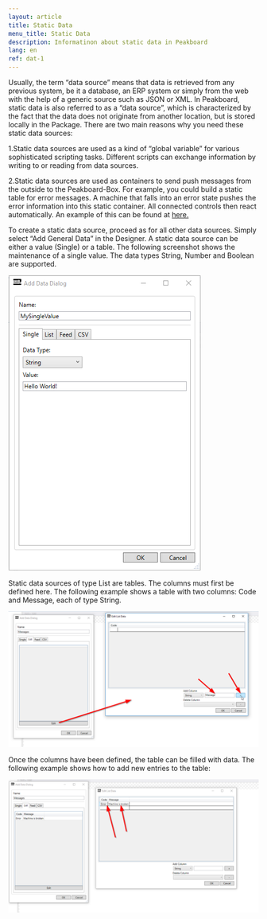 ```yaml
---
layout: article
title: Static Data
menu_title: Static Data
description: Informatinon about static data in Peakboard
lang: en
ref: dat-1
---
```

Usually, the term “data source” means that data is retrieved from any previous system, be it a database, an ERP system or simply from the web with the help of a generic source such as JSON or XML. In Peakboard, static data is also referred to as a “data source”, which is characterized by the fact that the data does not originate from another location, but is stored locally in the Package. There are two main reasons why you need these static data sources:

1.Static data sources are used as a kind of “global variable” for various sophisticated scripting tasks. Different scripts can exchange information by writing to or reading from data sources.

2.Static data sources are used as containers to send push messages from the outside to the Peakboard-Box. For example, you could build a static table for error messages. A machine that falls into an error state pushes the error information into this static container. All connected controls then react automatically. An example of this can be found at [here.]()

To create a static data source, proceed as for all other data sources. Simply select “Add General Data” in the Designer. A static data source can be either a value (Single) or a table. The following screenshot shows the maintenance of a single value. The data types String, Number and Boolean are supported.

![image_1](/assets/images/Data_Sources/Static_Data/1.-Screenshot.png)

Static data sources of type List are tables. The columns must first be defined here. The following example shows a table with two columns: Code and Message, each of type String.

![image_1](/assets/images/Data_Sources/Static_Data/2.-Screenshot.png)

Once the columns have been defined, the table can be filled with data. The following example shows how to add new entries to the table:

![image_1](/assets/images/Data_Sources/Static_Data/3.-Screenshot.png)
